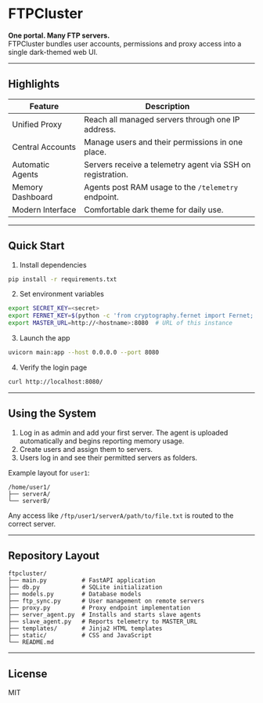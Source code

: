 # FTPCluster

**One portal. Many FTP servers.**  
FTPCluster bundles user accounts, permissions and proxy access into a single dark-themed web UI.

---

## Highlights

| Feature            | Description                                                           |
|--------------------|-----------------------------------------------------------------------|
| Unified Proxy      | Reach all managed servers through one IP address.                     |
| Central Accounts   | Manage users and their permissions in one place.                      |
| Automatic Agents   | Servers receive a telemetry agent via SSH on registration.            |
| Memory Dashboard   | Agents post RAM usage to the `/telemetry` endpoint.                   |
| Modern Interface   | Comfortable dark theme for daily use.                                 |

---

## Quick Start

1. Install dependencies
```bash
pip install -r requirements.txt
```
2. Set environment variables
```bash
export SECRET_KEY=<secret>
export FERNET_KEY=$(python -c 'from cryptography.fernet import Fernet; print(Fernet.generate_key().decode())')
export MASTER_URL=http://<hostname>:8080  # URL of this instance
```
3. Launch the app
```bash
uvicorn main:app --host 0.0.0.0 --port 8080
```
4. Verify the login page
```bash
curl http://localhost:8080/
```

---

## Using the System

1. Log in as admin and add your first server. The agent is uploaded automatically and begins reporting memory usage.
2. Create users and assign them to servers.
3. Users log in and see their permitted servers as folders.

Example layout for `user1`:
```
/home/user1/
├── serverA/
└── serverB/
```
Any access like `/ftp/user1/serverA/path/to/file.txt` is routed to the correct server.

---

## Repository Layout
```text
ftpcluster/
├── main.py          # FastAPI application
├── db.py            # SQLite initialization
├── models.py        # Database models
├── ftp_sync.py      # User management on remote servers
├── proxy.py         # Proxy endpoint implementation
├── server_agent.py  # Installs and starts slave agents
├── slave_agent.py   # Reports telemetry to MASTER_URL
├── templates/       # Jinja2 HTML templates
├── static/          # CSS and JavaScript
└── README.md
```

---

## License

MIT

